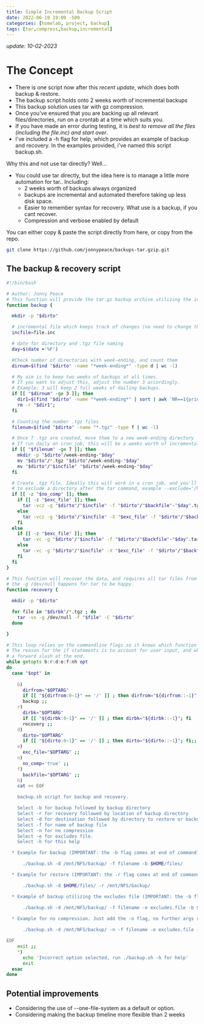 ```yaml
---
title: Simple Incremental Backup Script
date: 2022-06-10 19:00 -500
categories: [homelab, project, backup]
tags: [tar,compress,backup,incremental]
---
```


_update: 10-02-2023_

# The Concept
* There is one script now after this _recent update_, which does both backup & restore.
* The backup script holds onto 2 weeks worth of incremental backups
* This backup solution uses tar with gz compression.
* Once you've ensured that you are backing up all relevant files/directories, run on a crontab at a time which suits you.
* If you have made an error during testing, it is _best to remove all the files (including the file.inc) and start over_.
* I've included a -h flag for help, which provides an example of backup and recovery. In the examples provided, i've named this script backup.sh.

Why this and not use tar directly?
Well...

* You could use tar directly, but the idea here is to manage a little more automation for tar.. Including:
  - 2 weeks worth of backups always organized
  - backups are incremental and automated therefore taking up less disk space.
  - Easier to remember syntax for recovery. What use is a backup, if you cant recover.
  - Compression and verbose enabled by default

You can either copy & paste the script directly from here, or copy from the repo.

```bash
git clone https://github.com/jonnypeace/backups-tar.gzip.git
```

## The backup & recovery script

```bash
#!/bin/bash

# Author: Jonny Peace
# This function will provide the tar.gz backup archive utilizing the incremental file for monitoring.
function backup {

  mkdir -p "$dirto"

  # incremental file which keeps track of changes (no need to change this)
  incfile=file.inc

  # date for directory and .tgz file naming
  day=$(date +'%F')

  #Check number of directories with week-ending, and count them
  dirnum=$(find "$dirto" -name "*week-ending*" -type d | wc -l)

  # My aim is to keep two weeks of backups at all times.
  # If you want to adjust this, adjust the number 3 accordingly.
  # Example: 3 will keep 2 full weeks of dailing backups.
  if [[ "$dirnum" -ge 3 ]]; then
    dir1=$(find "$dirto" -name "*week-ending*" | sort | awk 'NR==1{print}')
    rm -r "$dir1";
  fi

  # Counting the number .tgz files
  filenum=$(find "$dirto" -name "*.tgz" -type f | wc -l)

  # Once 7 .tgz are created, move them to a new week-ending directory
  # If run daily on cron job, this will be a weeks worth of incremental backups
  if [[ "$filenum" -ge 7 ]]; then
    mkdir -p "$dirto"/week-ending-"$day"
    mv "$dirto"/*.tgz "$dirto"/week-ending-"$day"
    mv "$dirto"/"$incfile" "$dirto"/week-ending-"$day"
  fi

  # Create .tgz file. Ideally this will work in a cron job, and you'll get daily backups
  # to exclude a directory after the tar command, example --exclude='/home/user/folder'
  if [[ -z "$no_comp" ]]; then
    if [[ -z "$exc_file" ]]; then
      tar -vcz -g "$dirto"/"$incfile" -f "$dirto"/"$backfile"-"$day".tgz "$dirfrom"
    else
      tar -vcz -g "$dirto"/"$incfile" -X "$exc_file" -f "$dirto"/"$backfile"-"$day".tgz "$dirfrom"
    fi
  else
    if [[ -z "$exc_file" ]]; then
      tar -vc -g "$dirto"/"$incfile" -f "$dirto"/"$backfile"-"$day".tar "$dirfrom"
    else
      tar -vc -g "$dirto"/"$incfile" -X "$exc_file" -f "$dirto"/"$backfile"-"$day".tar "$dirfrom"
    fi
  fi
}

# This function will recover the data, and requires all tar files from the backup directory and the incremental file.
# the -g /dev/null happens for tar to be happy.
function recovery {

  mkdir -p "$dirto"

  for file in "$dirbk"/*.tgz ; do
    tar -vx -g /dev/null -f "$file" -C "$dirto"
  done

}

# This loop relies on the commandline flags so it knows which function to choose.
# The reason for the if statements is to account for user input, and whether they include 
# a forward slash at the end.
while getopts b:r:d:e:f:nh opt
do
  case "$opt" in
    
    b) 
      dirfrom="$OPTARG"
      if [[ "${dirfrom:0-1}" == '/' ]] ; then dirfrom="${dirfrom::-1}"; fi
      backup ;;
    r)
      dirbk="$OPTARG"
      if [[ "${dirbk:0-1}" == '/' ]] ; then dirbk="${dirbk::-1}"; fi
      recovery ;;
    d)
      dirto="$OPTARG"
      if [[ "${dirto:0-1}" == '/' ]] ; then dirto="${dirto::-1}"; fi;;
    e)
      exc_file="$OPTARG" ;;
    n)
      no_comp='true' ;;
    f)
      backfile="$OPTARG" ;;
    h)
    cat << EOF

    backup.sh script for backup and recovery.

    Select -b for backup followed by backup directory
    Select -r for recovery followed by location of backup directory
    Select -d for destination followed by directory to restore or backup to
    Select -f for name of backup file
    Select -n for no compression
    Select -e for excludes file.
    Select -h for this help

  * Example for backup (IMPORTANT: the -b flag comes at end of command):

      ./backup.sh -d /mnt/NFS/backup/ -f filename -b $HOME/files/

  * Example for restore (IMPORTANT: the -r flag comes at end of command):

      ./backup.sh -d $HOME/files/ -r /mnt/NFS/backup/

  * Example of backup utilizing the excludes file (IMPORTANT: the -b flag comes at end of command):

      ./backup.sh -d /mnt/NFS/backup/ -f filename -e excludes.file -b $HOME/files/
  
  * Example for no compression. Just add the -n flag, no further args required:

      ./backup.sh -d /mnt/NFS/backup/ -n -f filename -e excludes.file -b $HOME/files/

EOF
    exit ;;
    *)
      echo 'Incorrect option selected, run ./backup.sh -h for help' 
      exit
  esac
done
```

## Potential improvements

* Considering the use of --one-file-system as a default or option.
* Considering making the backup timeline more flexible than 2 weeks